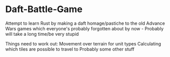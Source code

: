 # Daft-Battle-Game
Attempt to learn Rust by making a daft homage/pastiche to the old Advance Wars games which everyone's probably forgotten about by now - Probably will take a long time/be very stupid

Things need to work out:
Movement over terrain for unit types
Calculating which tiles are possible to travel to
Probably some other stuff